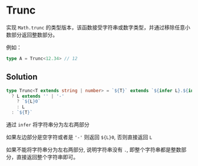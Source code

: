 # Trunc

实现 `Math.trunc` 的类型版本，该函数接受字符串或数字类型，并通过移除任意小数部分返回整数部分。

例如：

```ts
type A = Trunc<12.34> // 12
```

## Solution

```ts
type Trunc<T extends string | number> = `${T}` extends `${infer L}.${infer _}`
  ? L extends '' | '-'
    ? `${L}0`
    : L
  : `${T}`
```

通过 `infer` 将字符串分为左右两部分

如果左边部分是空字符或者是 `'-'` 则返回 `${L}0`, 否则直接返回 `L`

如果不能将字符串分为左右两部分, 说明字符串没有 `.`, 即整个字符串都是整数部分，直接返回整个字符串即可。
